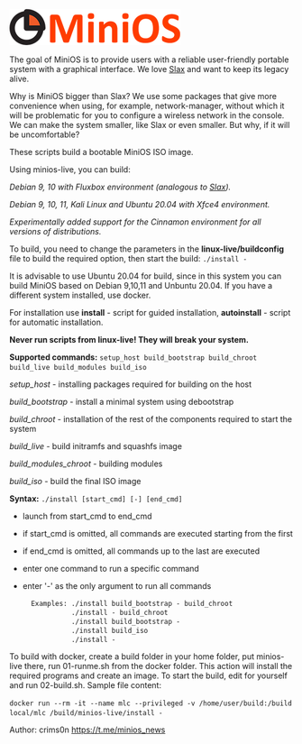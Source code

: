 [![MiniOS](images/minios.png)](http://t.me/minios.ru)

The goal of MiniOS is to provide users with a reliable user-friendly portable system with a graphical interface. We love [Slax](https://www.slax.org/) and want to keep its legacy alive.

Why is MiniOS bigger than Slax? We use some packages that give more convenience when using, for example, network-manager, without which it will be problematic for you to configure a wireless network in the console. We can make the system smaller, like Slax or even smaller. But why, if it will be uncomfortable?

These scripts build a bootable MiniOS ISO image.

Using minios-live, you can build:

*Debian 9, 10 with Fluxbox environment (analogous to [Slax](https://www.slax.org/)).*

*Debian 9, 10, 11, Kali Linux and Ubuntu 20.04 with Xfce4 environment.*

*Experimentally added support for the Cinnamon environment for all versions of distributions.*

To build, you need to change the parameters in the **linux-live/buildconfig** file to build the required option, then start the build: `./install -`

It is advisable to use Ubuntu 20.04 for build, since in this system you can build MiniOS based on Debian 9,10,11 and Unbuntu 20.04. If you have a different system installed, use docker. 

For installation use **install** - script for guided installation, **autoinstall** - script for automatic installation.

**Never run scripts from linux-live! They will break your system.**

**Supported commands:** `setup_host build_bootstrap build_chroot build_live build_modules build_iso`

*setup_host* - installing packages required for building on the host

*build_bootstrap* - install a minimal system using debootstrap

*build_chroot* - installation of the rest of the components required to start the system

*build_live* - build initramfs and squashfs image

*build_modules_chroot* - building modules

*build_iso* - build the final ISO image

**Syntax:** `./install [start_cmd] [-] [end_cmd]`
- launch from start_cmd to end_cmd
- if start_cmd is omitted, all commands are executed starting from the first
- if end_cmd is omitted, all commands up to the last are executed
- enter one command to run a specific command
- enter '-' as the only argument to run all commands

        Examples: ./install build_bootstrap - build_chroot
                  ./install - build_chroot
                  ./install build_bootstrap -
                  ./install build_iso
                  ./install -

To build with docker, create a build folder in your home folder, put minios-live there, run 01-runme.sh from the docker folder. This action will install the required programs and create an image. To start the build, edit for yourself and run 02-build.sh. Sample file content:

`docker run --rm -it --name mlc --privileged -v /home/user/build:/build local/mlc /build/minios-live/install -`

Author: crims0n <https://t.me/minios_news>
